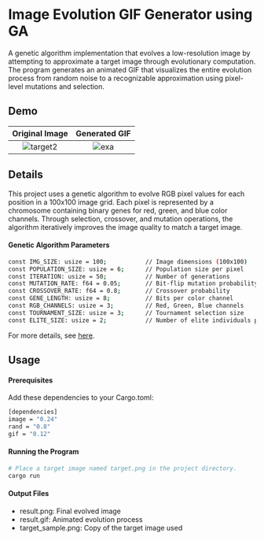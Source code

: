 # Image Evolution GIF Generator using GA

A genetic algorithm implementation that evolves a low-resolution image by attempting to approximate a target image through evolutionary computation. The program generates an animated GIF that visualizes the entire evolution process from random noise to a recognizable approximation using pixel-level mutations and selection.

## Demo
| **Original Image** | **Generated GIF** |
|:---:|:---:|
| ![target2](https://github.com/user-attachments/assets/40bb4ed8-588b-4f7f-96de-c58ba8bb0fed) | ![exa](https://github.com/user-attachments/assets/b3407c34-23cb-466a-89c1-54f476426efa) |

## Details
This project uses a genetic algorithm to evolve RGB pixel values for each position in a 100x100 image grid. 
Each pixel is represented by a chromosome containing binary genes for red, green, and blue color channels. 
Through selection, crossover, and mutation operations, the algorithm iteratively improves the image quality to match a target image. 

#### Genetic Algorithm Parameters
```bash
const IMG_SIZE: usize = 100;           // Image dimensions (100x100)
const POPULATION_SIZE: usize = 6;      // Population size per pixel
const ITERATION: usize = 50;           // Number of generations
const MUTATION_RATE: f64 = 0.05;       // Bit-flip mutation probability
const CROSSOVER_RATE: f64 = 0.8;       // Crossover probability
const GENE_LENGTH: usize = 8;          // Bits per color channel
const RGB_CHANNELS: usize = 3;         // Red, Green, Blue channels
const TOURNAMENT_SIZE: usize = 3;      // Tournament selection size
const ELITE_SIZE: usize = 2;           // Number of elite individuals preserved
```
For more details, see [here](https://github.com/Yutarop/ga-pixel-art/wiki).

## Usage
#### Prerequisites
Add these dependencies to your Cargo.toml:
```bash
[dependencies]
image = "0.24"
rand = "0.8"
gif = "0.12"
```
#### Running the Program
```bash
# Place a target image named target.png in the project directory.
cargo run
```

#### Output Files
- result.png: Final evolved image
- result.gif: Animated evolution process
- target_sample.png: Copy of the target image used

